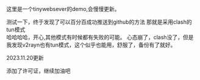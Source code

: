 ﻿这里是一个tinywebsever的demo,会慢慢更新。

测试一下，终于发现了可以百分百成功推送到github的方法
那就是采用clash的tun模式  
哈哈哈哈，开心,其他模式有时候都有失败的可能。
心态崩了，clash没了，但是我发现v2rayn也有tun模式，这个似乎也能用，舒服了，备份有了就好。

2023.11.20更新

添加了许可证，继续加油吧